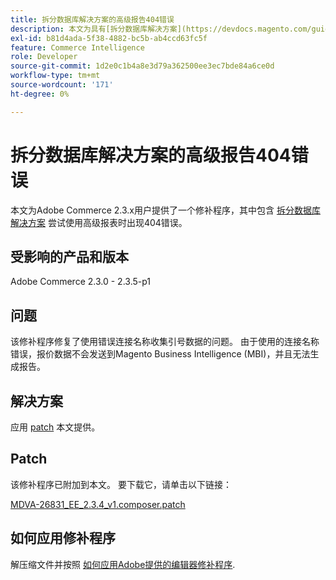 ```yaml
---
title: 拆分数据库解决方案的高级报告404错误
description: 本文为具有[拆分数据库解决方案](https://devdocs.magento.com/guides/v2.3/config-guide/multi-master/multi-master.html)的Adobe Commerce 2.3.x用户提供了一个修补程序，该程序在尝试使用高级报表时遇到404错误。
exl-id: b81d4ada-5f38-4882-bc5b-ab4ccd63fc5f
feature: Commerce Intelligence
role: Developer
source-git-commit: 1d2e0c1b4a8e3d79a362500ee3ec7bde84a6ce0d
workflow-type: tm+mt
source-wordcount: '171'
ht-degree: 0%

---
```


# 拆分数据库解决方案的高级报告404错误

本文为Adobe Commerce 2.3.x用户提供了一个修补程序，其中包含 [拆分数据库解决方案](https://devdocs.magento.com/guides/v2.3/config-guide/multi-master/multi-master.html) 尝试使用高级报表时出现404错误。

## 受影响的产品和版本

Adobe Commerce 2.3.0 - 2.3.5-p1

## 问题

该修补程序修复了使用错误连接名称收集引号数据的问题。 由于使用的连接名称错误，报价数据不会发送到Magento Business Intelligence (MBI)，并且无法生成报告。

## 解决方案

应用 [patch](assets/MDVA-26831_EE_2.3.4_v1.composer.patch.zip) 本文提供。

## Patch

该修补程序已附加到本文。 要下载它，请单击以下链接：

[MDVA-26831\_EE\_2.3.4\_v1.composer.patch](assets/MDVA-26831_EE_2.3.4_v1.composer.patch.zip)

## 如何应用修补程序

解压缩文件并按照 [如何应用Adobe提供的编辑器修补程序](/help/how-to/general/how-to-apply-a-composer-patch-provided-by-magento.md).

